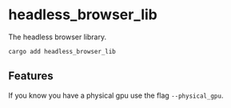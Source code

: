 # headless_browser_lib

The headless browser library.

`cargo add headless_browser_lib`

## Features

If you know you have a physical gpu use the flag `--physical_gpu`.